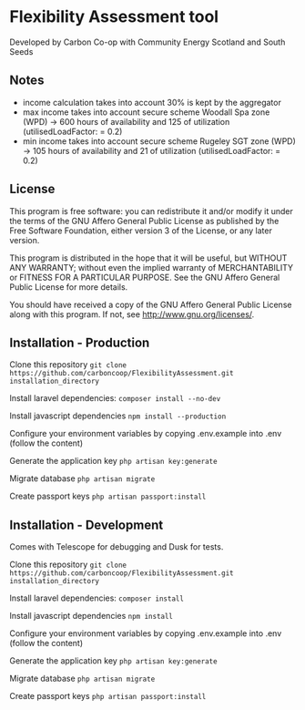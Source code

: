 # Flexibility Assessment tool
Developed by Carbon Co-op with Community Energy Scotland and South Seeds

## Notes
- income calculation takes into account 30% is kept by the aggregator
- max income takes into account secure scheme Woodall Spa zone (WPD) -> 600 hours of availability and 125 of utilization (utilisedLoadFactor: = 0.2)
- min income takes into account secure scheme Rugeley SGT zone (WPD) -> 105 hours of availability and 21 of utilization (utilisedLoadFactor: = 0.2)


## License
This program is free software: you can redistribute it and/or modify it under the terms of the GNU Affero General Public License as published by the Free Software Foundation, either version 3 of the License, or any later version.

This program is distributed in the hope that it will be useful, but WITHOUT ANY WARRANTY; without even the implied warranty of MERCHANTABILITY or FITNESS FOR A PARTICULAR PURPOSE. See the GNU Affero General Public License for more details.

You should have received a copy of the GNU Affero General Public License along with this program. If not, see <http://www.gnu.org/licenses/>.


## Installation - Production

Clone this repository `git clone https://github.com/carboncoop/FlexibilityAssessment.git installation_directory`

Install laravel dependencies: `composer install --no-dev`

Install javascript dependencies `npm install --production`

Configure your environment variables by copying .env.example into .env (follow the content)

Generate the application key `php artisan key:generate`

Migrate database `php artisan migrate`

Create passport keys `php artisan passport:install`


## Installation - Development

Comes with Telescope for debugging and Dusk for tests.

Clone this repository `git clone https://github.com/carboncoop/FlexibilityAssessment.git installation_directory`

Install laravel dependencies: `composer install`

Install javascript dependencies `npm install`

Configure your environment variables by copying .env.example into .env (follow the content)

Generate the application key `php artisan key:generate`

Migrate database `php artisan migrate`

Create passport keys `php artisan passport:install`